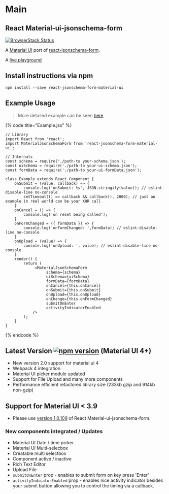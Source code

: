 # Main

## React Material-ui-jsonschema-form

[![BrowserStack Status](https://automate.browserstack.com/badge.svg?badge_key=QStsZ21iSHErWEh6UGVaZCt5MHNYTEZvbTR2azR2TnM5SWJMcmFOWjNDOD0tLUJlblVZbEVxR0lkb3JTUkUrV3JCOHc9PQ==--f5d3b4d260853b52c498f676e78e8d695a140542%)](https://automate.browserstack.com/public-build/QStsZ21iSHErWEh6UGVaZCt5MHNYTEZvbTR2azR2TnM5SWJMcmFOWjNDOD0tLUJlblVZbEVxR0lkb3JTUkUrV3JCOHc9PQ==--f5d3b4d260853b52c498f676e78e8d695a140542%)

A [Material UI](http://www.material-ui.com/) port of [react-jsonschema-form](https://github.com/mozilla-services/react-jsonschema-form).

A [live playground](https://react-jsonschema-form-material-ui.github56.now.sh/)

## Install instructions via npm

```text
npm install --save react-jsonschema-form-material-ui
```

## Example Usage

> More detailed example can be seen [here](https://github.com/vip-git/react-jsonschema-form-material-ui/blob/master/src/demo/body/Example.jsx)

{% code title="Example.jsx" %}
```text
// Library
import React from 'react';
import MaterialJsonSchemaForm from 'react-jsonschema-form-material-ui';

// Internals
const schema = require('./path-to your-schema.json');
const uiSchema = require('./path-to your-ui-schema.json');
const formData = require('./path-to your-ui-formData.json');

class Example extends React.Component {
    onSubmit = (value, callback) => {
        console.log('onSubmit: %s', JSON.stringify(value)); // eslint-disable-line no-console
        setTimeout(() => callback && callback(), 2000); // just an example in real world can be your XHR call
    }
    onCancel = () => {
        console.log('on reset being called');
    }
    onFormChanged = ({ formData }) => {
        console.log('onFormChanged: ',formData); // eslint-disable-line no-console
    }
    onUpload = (value) => {
        console.log('onUpload: ', value); // eslint-disable-line no-console
    }
    render() {
        return (
             <MaterialJsonSchemaForm
                  schema={schema}
                  uiSchema={uiSchema}
                  formData={formData}
                  onCancel={this.onCancel}
                  onSubmit={this.onSubmit}
                  onUpload={this.onUpload}
                  onChange={this.onFormChanged}
                  submitOnEnter
                  activityIndicatorEnabled
            />
        );
    }
}
```
{% endcode %}

## Latest Version [![npm version](https://badge.fury.io/js/react-jsonschema-form-material-ui.svg)](https://react-jsonschema-form-material-ui.github56.now.sh) \(Material UI 4+\)

* New version 2.0 support for material ui 4
* Webpack 4 integration
* Material UI picker module updated
* Support for File Upload and many more components
* Performance efficient refactored library size \(233kb gzip and 914kb non-gzip\)

## Support for Material UI &lt; 3.9

* Please use [version 1.0.109](https://github.com/vip-git/react-jsonschema-form-material-ui/tree/v1.x) of React Material-ui-jsonschema-form.

### New components integrated / Updates

* Material UI Date / time picker    
* Material UI Multi-selecbox    
* Creatable multi selectbox    
* Component active / inactive    
* Rich Text Editor
* Upload File
* `submitOnEnter` prop - enables to submit form on key press 'Enter'
* `activityIndicatorEnabled` prop - enables nice activity indicator besides your submit button allowing you to control the timing via a callback.

